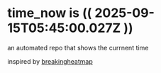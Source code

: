 # time_now is (( 2025-09-15T05:45:00.027Z ))

an automated repo that shows the currnent time

inspired by [breakingheatmap](https://github.com/breakingheatmap/breakingheatmap)